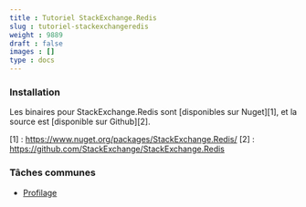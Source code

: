 ```yaml
---
title : Tutoriel StackExchange.Redis
slug : tutoriel-stackexchangeredis
weight : 9889
draft : false
images : []
type : docs
---
```


### Installation

Les binaires pour StackExchange.Redis sont [disponibles sur Nuget][1], et la source est [disponible sur Github][2].

[1] : https://www.nuget.org/packages/StackExchange.Redis/
[2] : https://github.com/StackExchange/StackExchange.Redis

### Tâches communes

- [Profilage](https://www.wikiod.com/fr/stackexchange-redis/profilage)

